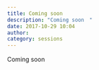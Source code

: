 ```yaml
---
title: Coming soon　
description: "Coming soon　"
date: 2017-10-29 10:04
author: 
category: sessions
---
```

Coming soon　